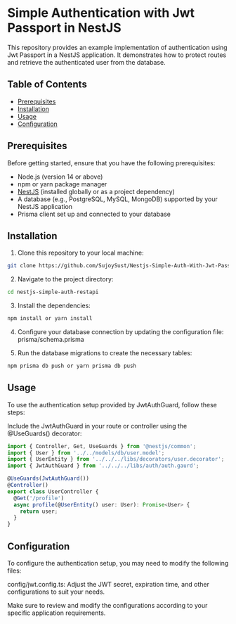 # Simple Authentication with Jwt Passport in NestJS

This repository provides an example implementation of authentication using Jwt Passport in a NestJS application. It demonstrates how to protect routes and retrieve the authenticated user from the database.

## Table of Contents

- [Prerequisites](#prerequisites)
- [Installation](#installation)
- [Usage](#usage)
- [Configuration](#configuration)

## Prerequisites

Before getting started, ensure that you have the following prerequisites:

- Node.js (version 14 or above)
- npm or yarn package manager
- [NestJS](https://nestjs.com/) (installed globally or as a project dependency)
- A database (e.g., PostgreSQL, MySQL, MongoDB) supported by your NestJS application
- Prisma client set up and connected to your database

## Installation

1. Clone this repository to your local machine:

```bash
git clone https://github.com/SujoySust/Nestjs-Simple-Auth-With-Jwt-Passport.git
```

2. Navigate to the project directory:
```bash
cd nestjs-simple-auth-restapi
```
3. Install the dependencies:
```bash
npm install or yarn install
```
4. Configure your database connection by updating the configuration file: prisma/schema.prisma

5. Run the database migrations to create the necessary tables:
```bash
npm prisma db push or yarn prisma db push
```
## Usage

To use the authentication setup provided by JwtAuthGuard, follow these steps:

Include the JwtAuthGuard in your route or controller using the @UseGuards() decorator:

```typescript
import { Controller, Get, UseGuards } from '@nestjs/common';
import { User } from '../../models/db/user.model';
import { UserEntity } from '../../../libs/decorators/user.decorator';
import { JwtAuthGuard } from '../../../libs/auth/auth.gaurd';

@UseGuards(JwtAuthGuard())
@Controller()
export class UserController {
  @Get('/profile')
  async profile(@UserEntity() user: User): Promise<User> {
    return user;
  }
}
```
## Configuration

To configure the authentication setup, you may need to modify the following files:

config/jwt.config.ts: Adjust the JWT secret, expiration time, and other configurations to suit your needs.

Make sure to review and modify the configurations according to your specific application requirements.
